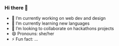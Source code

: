 ### Hi there 👋
- 🔭 I’m currently working on web dev and design 
- 🌱 I’m currently learning new languages
- 👯 I’m looking to collaborate on hackathons projects
- 😄 Pronouns: she/her
- ⚡ Fun fact: ...

